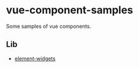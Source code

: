 # vue-component-samples

Some samples of vue components.

## Lib

- [element-widgets](https://github.com/THRAEX-70/element-widgets)
